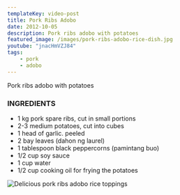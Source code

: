 ```yaml
---
templateKey: video-post
title: Pork Ribs Adobo
date: 2012-10-05
description: Pork ribs adobo with potatoes
featured_image: /images/pork-ribs-adobo-rice-dish.jpg
youtube: "jnacHmVZJ84"
tags:
    - pork
    - adobo
---
```


Pork ribs adobo with potatoes

### INGREDIENTS
* 1 kg pork spare ribs, cut in small portions
* 2-3 medium potatoes, cut into cubes
* 1 head of garlic. peeled
* 2 bay leaves (dahon ng laurel)
* 1 tablespoon black peppercorns (pamintang buo)
* 1/2 cup soy sauce
* 1 cup water
* 1/2 cup cooking oil for frying the potatoes

![Delicious pork ribs adobo rice toppings](/images/pork-ribs-adobo-rice.jpg)




